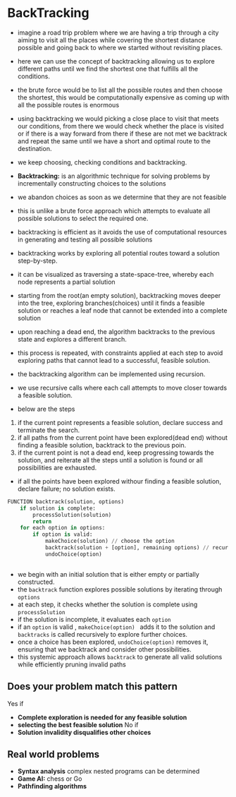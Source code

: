 
# BackTracking
- imagine a road trip problem where we are having a trip through a city aiming to visit all the places while covering the shortest distance possible and going back to where we started without revisiting places.
- here we can use the concept of backtracking allowing us to explore different paths until we find the shortest one that fulfills all the conditions.
- the brute force would be to list all the possible routes and then choose the shortest, this would be computationally expensive as coming up with all the possible routes is enormous
- using backtracking we would picking a close place to visit that meets our conditions, from there we would check whether the place is visited or if there is a way forward from there if these are not met we backtrack and repeat the same until we have a short and optimal route to the destination.
- we keep choosing, checking conditions and backtracking.
- **Backtracking:** is an algorithmic technique for solving problems by incrementally constructing choices to the solutions
- we abandon choices as soon as we determine that they are not feasible
- this is unlike a brute force approach which attempts to evaluate all possible solutions to select the required one.
- backtracking is efficient as it avoids the use of computational resources in generating and testing all possible solutions
- backtracking works by exploring all potential routes toward a solution step-by-step.
- it can be visualized as traversing a state-space-tree, whereby each node represents a partial solution
- starting from the root(an empty solution), backtracking moves deeper into the tree, exploring branches(choices) until it finds a feasible solution or reaches a leaf node that cannot be extended into a complete solution
- upon reaching a dead end, the algorithm backtracks to the previous state and explores a different branch.
- this process is repeated, with constraints applied at each step to avoid exploring paths that cannot lead to a successful, feasible solution. 

- the backtracking algorithm can be implemented using recursion.
- we use recursive calls where each call attempts to move closer towards a feasible solution.
- below are the steps
1. if the current point represents a feasible solution, declare success and terminate the search.
2. if all paths from the current point have been explored(dead end) without finding a feasible solution, backtrack to the previous poin.
3. if the current point is not a dead end, keep progressing towards the solution, and reiterate all the steps until a solution is found or all possibilities are exhausted. 

- if all the points have been explored withour finding a feasible solution, declare failure; no solution exists.

```python
FUNCTION backtrack(solution, options)
    if solution is complete:
        processSolution(solution)
        return
    for each option in options:
        if option is valid:
            makeChoice(solution) // choose the option
            backtrack(solution + [option], remaining options) // recur with new choice
            undoChoice(option)
        
```
- we begin with an initial solution that is either empty or partially constructed.
- the ```backtrack``` function explores possible solutions by iterating through ```options```
- at each step, it checks whether the solution is complete using ```processSolution```
- if the solution is incomplete, it evaluates each ```option```
- if an ```option``` is valid , ```makeChoice(option) ``` adds it to the solution and ```backtracks``` is called recursively to explore further choices.
- once a choice has been explored, ```undoChoice(option)``` removes it, ensuring that we backtrack and consider other possibilities.
- this systemic approach allows ```backtrack``` to generate all valid solutions while efficiently pruning invalid paths

## Does your problem match this pattern
Yes if
- **Complete exploration is needed for any feasible solution**
- **selecting the best feasible solution**
No if
- **Solution invalidity disqualifies other choices**

## Real world problems
- **Syntax analysis** complex nested programs can be determined
- **Game AI:** chess or Go
- **Pathfinding algorithms**









